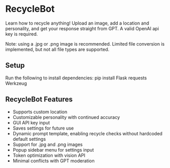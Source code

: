 # RecycleBot
Learn how to recycle anything! Upload an image, add a location and personality, and get your response straight from GPT. A valid OpenAI api key is required.

Note: using a .jpg or .png image is recommended. Limited file conversion is implemented, but not all file types are supported.

## Setup
Run the following to install dependencies:
pip install Flask requests Werkzeug

## RecycleBot Features
- Supports custom location
- Customizable personality with continued accuracy
- GUI API key input
- Saves settings for future use
- Dynamic prompt template, enabling recycle checks without hardcoded default settings
- Support for .jpg and .png images
- Popup sidebar menu for settings input
- Token optimization with vision API
- Minimal conflicts with GPT moderation
